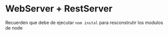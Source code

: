 # WebServer + RestServer
Recuerden que debe de ejecutar ```nom instal``` para resconstrutir los modulos de node

